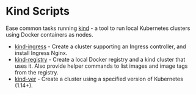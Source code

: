 # Kind Scripts

Ease common tasks running [kind](https://kind.sigs.k8s.io/) - a tool to run local Kubernetes clusters using Docker containers as nodes.

* [kind-ingress](./kind-ingress) - Create a cluster supporting an Ingress controller, and install Ingress Nginx.
* [kind-registry](./kind-registry) - Create a local Docker registry and a kind cluster that uses it. Also provide helper commands to list images and image tags from the registry.
* [kind-ver](./kind-ver) - Create a cluster using a specified version of Kubernetes (1.14+).
